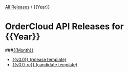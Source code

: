 [All Releases](../README.md) / {{Year}}
# OrderCloud API Releases for {{Year}}

###[{{Month}}](Month/README.md)
- [{{v0.0}} (release template)](Month/v0.0.md)
- [{{v0.0-rc}} (candidate template)](Month/v0.0.md)
